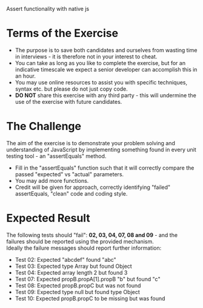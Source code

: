 Assert functionality with native js
<html>
<head>
<meta name="description" content="Senior JS Developer Code Challenge" /><html>
<head>
  <title>Coding Challenge</title>
</head>
<body>
  <h1>Terms of the Exercise</h1>
  <ul>
    <li>The purpose is to save both candidates and ourselves from wasting time in interviews - it is therefore not in your interest to cheat.</li>
    <li>You can take as long as you like to complete the exercise, but for an indicative timescale we expect a senior developer can accomplish this in an hour.</li>
    <li>You may use online resources to assist you with specific techniques, syntax etc. but please do not just copy code.</li>
    <li><b>DO NOT</b> share this exercise with any third party - this will undermine the use of the exercise with future candidates.</li>
  </ul>
  <h1>The Challenge</h1>
  <p>
    The aim of the exercise is to demonstrate your problem solving and understanding of JavaScript by implementing something found in every unit testing tool - an "assertEquals" method.</p>
  
  <ul>
    <li>Fill in the "assertEquals" function such that it will correctly compare the passed "expected" vs "actual" parameters.</li>
    <li>You may add more functions.</li>
    <li>Credit will be given for approach, correctly identifying "failed" assertEquals, "clean" code and coding style.</li>
  </ul>

  <h1>Expected Result</h1>
  The following tests should "fail":  <strong>02, 03, 04, 07, 08 and 09</strong> - and the failures should be reported using the provided mechanism.<br/>
  Ideally the failure messages should report further information:
  <ul class="expected">
    <li>Test 02: Expected "abcdef" found "abc"</li>
    <li>Test 03: Expected type Array but found Object</li>
    <li>Test 04: Expected array length 2 but found 3</li>
    <li>Test 07: Expected propB.propA[1].propB "b" but found "c"</li>
    <li>Test 08: Expected propB.propC but was not found</li>
    <li>Test 09: Expected type null but found type Object</li>
    <li>Test 10: Expected propB.propC to be missing but was found</li>
  </ul>

</body>
</html>

